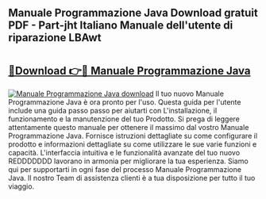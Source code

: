 ## Manuale Programmazione Java Download gratuit PDF - Part-jht Italiano Manuale dell'utente di riparazione LBAwt

# <h2><a href="http://dfh4m5.blite.top/?on=Manuale+Programmazione+Java">🔗Download 👉🔴 Manuale Programmazione Java</a></h2>

[![Manuale Programmazione Java download](https://i.imgur.com/lujVjoI.png)](http://dfh4m5.blite.top/?on=Manuale+Programmazione+Java)
Il tuo nuovo Manuale Programmazione Java è ora pronto per l'uso. Questa guida per l'utente include una guida passo passo per aiutarti con L'installazione, il funzionamento e la manutenzione del tuo Prodotto. Si prega di leggere attentamente questo manuale per ottenere il massimo dal vostro Manuale Programmazione Java. Fornisce istruzioni dettagliate su come configurare il prodotto e informazioni dettagliate su come utilizzare le sue varie funzioni e capacità. L'interfaccia intuitiva e le funzionalità avanzate del tuo nuovo REDDDDDDD lavorano in armonia per migliorare la tua esperienza. Siamo qui per supportarti in ogni fase del processo Manuale Programmazione Java. Il nostro Team di assistenza clienti è a tua disposizione per tutto il tuo viaggio.
